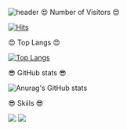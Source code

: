 ![header](https://capsule-render.vercel.app/api?type=wave&color=auto&height=300&section=header&text=Minseok!%20render&fontSize=90)
:heart_eyes: Number of Visitors :heart_eyes:

[![Hits](https://hits.seeyoufarm.com/api/count/incr/badge.svg?url=https%3A%2F%2Fgithub.com%2FM1nseokSong&count_bg=%2379C83D&title_bg=%232A0DD3&icon=&icon_color=%23E7E7E7&title=%EB%B0%A9%EB%AC%B8%EC%9E%90+%EC%88%98&edge_flat=false)](https://hits.seeyoufarm.com)

:heart_eyes: Top Langs :heart_eyes:

[![Top Langs](https://github-readme-stats.vercel.app/api/top-langs/?username=M1nseokSong)](https://github.com/M1nseokSong/github-readme-stats)

:sunglasses: GitHub stats :sunglasses:

![Anurag's GitHub stats](https://github-readme-stats.vercel.app/api?username=M1nseokSong&&show_icons=true&theme=aura)

:sunglasses: Skiils :sunglasses:

<img src="https://img.shields.io/badge/Python-3776AB?style=flat-square&logo=Python&logoColor=white"/> <img src="https://img.shields.io/badge/OpenCV-3776AB?style=flat-square&logo=OpenCV&logoColor=white"/>



